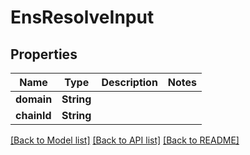 # EnsResolveInput

## Properties
Name | Type | Description | Notes
------------ | ------------- | ------------- | -------------
**domain** | **String** |  | 
**chainId** | **String** |  | 

[[Back to Model list]](../README.md#documentation-for-models) [[Back to API list]](../README.md#documentation-for-api-endpoints) [[Back to README]](../README.md)



